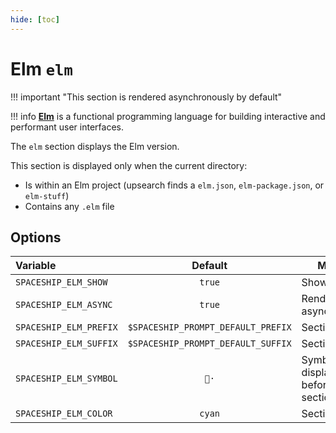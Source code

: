 ```yaml
---
hide: [toc]
---
```


# Elm `elm`

!!! important "This section is rendered asynchronously by default"

!!! info
    [**Elm**](https://elm-lang.org) is a functional programming language for building interactive and performant user interfaces.

The `elm` section displays the Elm version.

This section is displayed only when the current directory:

* Is within an Elm project (upsearch finds a `elm.json`, `elm-package.json`, or `elm-stuff`)
* Contains any `.elm` file

## Options

| Variable               |              Default               | Meaning                             |
| :--------------------- | :--------------------------------: | ----------------------------------- |
| `SPACESHIP_ELM_SHOW`   |               `true`               | Show section                        |
| `SPACESHIP_ELM_ASYNC`  |               `true`               | Render section asynchronously       |
| `SPACESHIP_ELM_PREFIX` | `$SPACESHIP_PROMPT_DEFAULT_PREFIX` | Section's prefix                    |
| `SPACESHIP_ELM_SUFFIX` | `$SPACESHIP_PROMPT_DEFAULT_SUFFIX` | Section's suffix                    |
| `SPACESHIP_ELM_SYMBOL` |               `🌳·`                | Symbol displayed before the section |
| `SPACESHIP_ELM_COLOR`  |               `cyan`               | Section's color                     |
